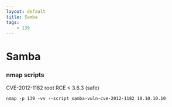 ```yaml
---
layout: default
title: Samba
tags:
    - 139
---
```

# Samba
### nmap scripts
CVE-2012-1182 root RCE < 3.6.3 (safe)

```shell
nmap -p 139 -vv --script samba-vuln-cve-2012-1182 10.10.10.10
```
